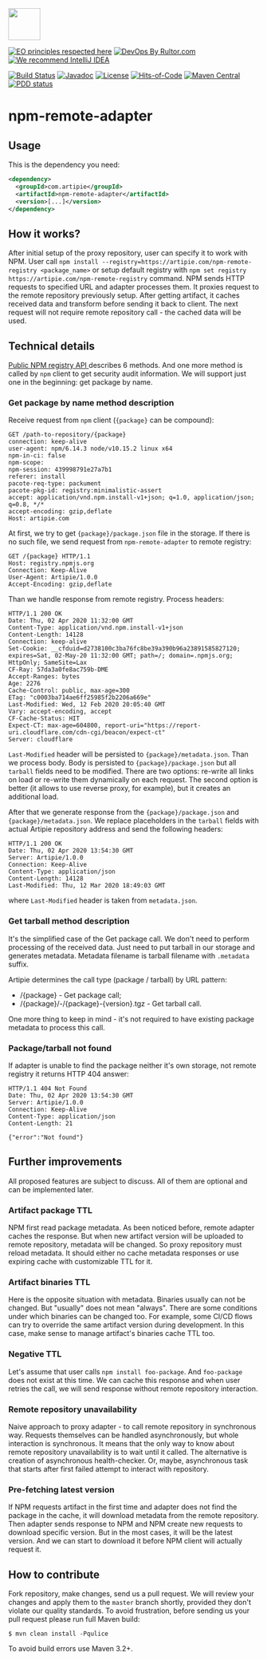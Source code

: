 <img src="https://www.artipie.com/logo.svg" width="64px" height="64px"/>

[![EO principles respected here](https://www.elegantobjects.org/badge.svg)](https://www.elegantobjects.org)
[![DevOps By Rultor.com](http://www.rultor.com/b/artipie/npm-proxy-adapter)](http://www.rultor.com/p/artipie/npm-proxy-adapter)
[![We recommend IntelliJ IDEA](https://www.elegantobjects.org/intellij-idea.svg)](https://www.jetbrains.com/idea/)

[![Build Status](https://img.shields.io/travis/artipie/npm-proxy-adapter/master.svg)](https://travis-ci.org/artipie/npm-proxy-adapter)
[![Javadoc](http://www.javadoc.io/badge/com.artipie/npm-proxy-adapter.svg)](http://www.javadoc.io/doc/com.artipie/npm-proxy-adapter)
[![License](https://img.shields.io/badge/license-MIT-green.svg)](https://github.com/artipie/npm-proxy-adapter/blob/master/LICENSE.txt)
[![Hits-of-Code](https://hitsofcode.com/github/artipie/npm-proxy-adapter)](https://hitsofcode.com/view/github/artipie/npm-proxy-adapter)
[![Maven Central](https://img.shields.io/maven-central/v/com.artipie/npm-proxy-adapter.svg)](https://maven-badges.herokuapp.com/maven-central/com.artipie/npm-proxy-adapter)
[![PDD status](http://www.0pdd.com/svg?name=yegor256/npm-files)](http://www.0pdd.com/p?name=yegor256/npm-files)

# npm-remote-adapter

## Usage
This is the dependency you need:

```xml
<dependency>
  <groupId>com.artipie</groupId>
  <artifactId>npm-remote-adapter</artifactId>
  <version>[...]</version>
</dependency>
```

## How it works?

After initial setup of the proxy repository, user can specify it to work with NPM.
User call `npm install --registry=https://artipie.com/npm-remote-registry <package_name>` 
or setup default registry with `npm set registry https://artipie.com/npm-remote-registry` 
command. NPM sends HTTP requests to specified URL and adapter processes them. It proxies 
request to the remote repository previously setup. After getting artifact, it caches 
received data and transform before sending it back to client. The next request will not 
require remote repository call - the cached data will be used.

## Technical details

[Public NPM registry API ](https://github.com/npm/registry/blob/master/docs/REGISTRY-API.md) 
describes 6 methods. And one more method is called by `npm` client to get
security audit information. We will support just one in the beginning: get package by name.

### Get package by name method description
Receive request from `npm` client (`{package}` can be compound):
```http request
GET /path-to-repository/{package}
connection: keep-alive
user-agent: npm/6.14.3 node/v10.15.2 linux x64
npm-in-ci: false
npm-scope: 
npm-session: 439998791e27a7b1
referer: install
pacote-req-type: packument
pacote-pkg-id: registry:minimalistic-assert
accept: application/vnd.npm.install-v1+json; q=1.0, application/json; q=0.8, */*
accept-encoding: gzip,deflate
Host: artipie.com
```
At first, we try to get `{package}/package.json` file in the storage. If there is no
such file, we send request from `npm-remote-adapter` to remote registry:
```http request
GET /{package} HTTP/1.1
Host: registry.npmjs.org
Connection: Keep-Alive
User-Agent: Artipie/1.0.0
Accept-Encoding: gzip,deflate
```
Than we handle response from remote registry. Process headers:
```http request
HTTP/1.1 200 OK
Date: Thu, 02 Apr 2020 11:32:00 GMT
Content-Type: application/vnd.npm.install-v1+json
Content-Length: 14128
Connection: keep-alive
Set-Cookie: __cfduid=d2738100c3ba76fc8be39a390b96a23891585827120; expires=Sat, 02-May-20 11:32:00 GMT; path=/; domain=.npmjs.org; HttpOnly; SameSite=Lax
CF-Ray: 57da3a0fe8ac759b-DME
Accept-Ranges: bytes
Age: 2276
Cache-Control: public, max-age=300
ETag: "c0003ba714ae6ff25985f2b2206a669e"
Last-Modified: Wed, 12 Feb 2020 20:05:40 GMT
Vary: accept-encoding, accept
CF-Cache-Status: HIT
Expect-CT: max-age=604800, report-uri="https://report-uri.cloudflare.com/cdn-cgi/beacon/expect-ct"
Server: cloudflare
```
`Last-Modified` header will be persisted to `{package}/metadata.json`. Than we process body.
Body is persisted to `{package}/package.json` but all `tarball` fields need to be modified. 
There are two options: re-write all links on load or re-write them dynamically on each
request. The second option is better (it allows to use reverse proxy, for example), but 
it creates an additional load.

After that we generate response from the `{package}/package.json` and 
`{package}/metadata.json`. We replace placeholders in the `tarball` fields with
actual Artipie repository address and send the following headers:
```http request
HTTP/1.1 200 OK
Date: Thu, 02 Apr 2020 13:54:30 GMT
Server: Artipie/1.0.0
Connection: Keep-Alive
Content-Type: application/json
Content-Length: 14128
Last-Modified: Thu, 12 Mar 2020 18:49:03 GMT
```
where `Last-Modified` header is taken from `metadata.json`.

### Get tarball method description
It's the simplified case of the Get package call. We don't need to perform processing 
of the received data. Just need to put tarball in our storage and generates metadata.
Metadata filename is tarball filename with `.metadata` suffix.

Artipie determines the call type (package / tarball) by URL pattern:
* /{package} - Get package call;
* /{package}/-/{package}-{version}.tgz - Get tarball call.

One more thing to keep in mind - it's not required to have existing package metadata 
to process this call.

### Package/tarball not found
If adapter is unable to find the package neither it's own storage, not remote registry
it returns HTTP 404 answer:
```http request
HTTP/1.1 404 Not Found
Date: Thu, 02 Apr 2020 13:54:30 GMT
Server: Artipie/1.0.0
Connection: Keep-Alive
Content-Type: application/json
Content-Length: 21

{"error":"Not found"}
```

## Further improvements

All proposed features are subject to discuss. All of them are optional and can be 
implemented later. 

### Artifact package TTL

NPM first read package metadata. As been noticed before, remote adapter caches the response.
But when new artifact version will be uploaded to remote repository, metadata will be changed.
So proxy repository must reload metadata. It should either no cache metadata responses or
use expiring cache with customizable TTL for it.

### Artifact binaries TTL

Here is the opposite situation with metadata. Binaries usually can not be changed. But
"usually" does not mean "always". There are some conditions under which binaries can be
changed too. For example, some CI/CD flows can try to override the same artifact version
during development. In this case, make sense to manage artifact's binaries cache TTL too.

### Negative TTL

Let's assume that user calls `npm install foo-package`. And `foo-package` does not exist
at this time. We can cache this response and when user retries the call, we will send
response without remote repository interaction.

### Remote repository unavailability

Naive approach to proxy adapter - to call remote repository in synchronous way. Requests
themselves can be handled asynchronously, but whole interaction is synchronous. It means
that the only way to know about remote repository unavailability is to wait until it called.
The alternative is creation of asynchronous health-checker. Or, maybe, asynchronous task
that starts after first failed attempt to interact with repository. 

### Pre-fetching latest version

If NPM requests artifact in the first time and adapter does not find the package in 
the cache, it will download metadata from the remote repository. Then adapter sends
response to NPM and NPM create new requests to download specific version. But in the most
cases, it will be the latest version. And we can start to download it before NPM client
will actually request it.

## How to contribute

Fork repository, make changes, send us a pull request. We will review
your changes and apply them to the `master` branch shortly, provided
they don't violate our quality standards. To avoid frustration, before
sending us your pull request please run full Maven build:

```
$ mvn clean install -Pqulice
```

To avoid build errors use Maven 3.2+.
